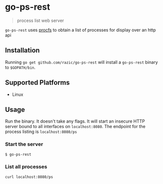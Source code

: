 # go-ps-rest

> process list web server

`go-ps-rest` uses [procfs](https://en.wikipedia.org/wiki/Procfs) to obtain a
list of processes for display over an http api

## Installation

Running `go get github.com/razic/go-ps-rest` will install a `go-ps-rest` binary
to `$GOPATH/bin`.

## Supported Platforms

* Linux

## Usage

Run the binary. It doesn't take any flags. It will start an insecure HTTP
server bound to all interfaces on `localhost:8080`. The endpoint for the
process listing is `localhost:8080/ps`

### Start the server

```bash
$ go-ps-rest
```

### List all processes

```bash
curl localhost:8080/ps
```
